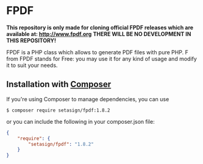 # FPDF
**This repository is only made for cloning official FPDF releases which are available at: http://www.fpdf.org**
**THERE WILL BE NO DEVELOPMENT IN THIS REPOSITORY!**

FPDF is a PHP class which allows to generate PDF files with pure PHP. F from FPDF stands for Free: you may use it for any kind of usage and modify it to suit your needs.

## Installation with [Composer](https://packagist.org/packages/setasign/fpdf)

If you're using Composer to manage dependencies, you can use

    $ composer require setasign/fpdf:1.8.2

or you can include the following in your composer.json file:

```json
{
    "require": {
        "setasign/fpdf": "1.8.2"
    }
}
```

